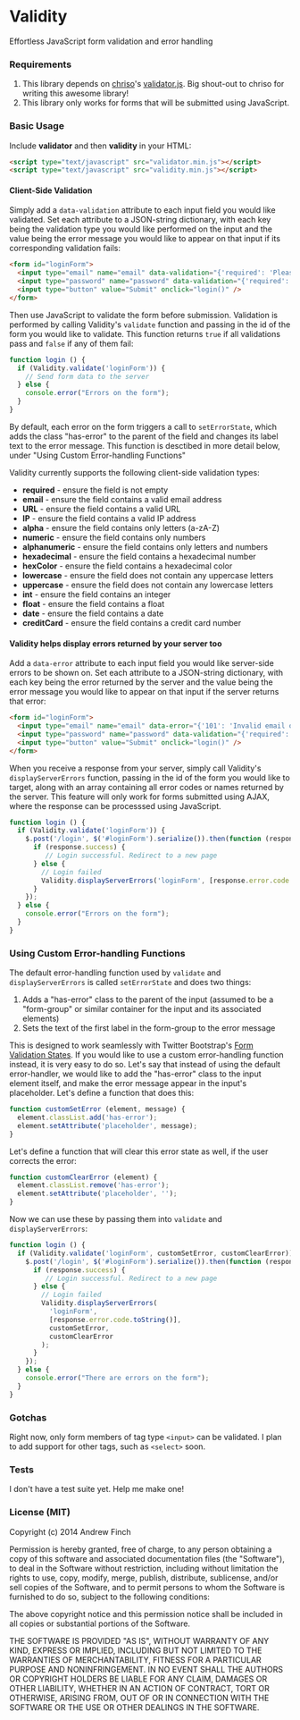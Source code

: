 Validity
========

Effortless JavaScript form validation and error handling

### Requirements
1. This library depends on [chriso](https://github.com/chriso)'s [validator.js](https://github.com/chriso/validator.js). Big shout-out to chriso for writing this awesome library!
1. This library only works for forms that will be submitted using JavaScript.

### Basic Usage

Include **validator** and then **validity** in your HTML:

```html
<script type="text/javascript" src="validator.min.js"></script>
<script type="text/javascript" src="validity.min.js"></script>
```

#### Client-Side Validation

Simply add a `data-validation` attribute to each input field you would like validated. Set each attribute to a JSON-string dictionary, with each key being the validation type you would like performed on the input and the value being the error message you would like to appear on that input if its corresponding validation fails:

```html
<form id="loginForm">
  <input type="email" name="email" data-validation="{'required': 'Please enter your email', 'email': 'Please enter a valid email address'}" />
  <input type="password" name="password" data-validation="{'required': 'Please enter a password'}" />
  <input type="button" value="Submit" onclick="login()" />
</form>
```

Then use JavaScript to validate the form before submission. Validation is performed by calling Validity's `validate` function and passing in the id of the form you would like to validate. This function returns `true` if all validations pass and `false` if any of them fail:

```javascript
function login () {
  if (Validity.validate('loginForm')) {
    // Send form data to the server
  } else {
    console.error("Errors on the form");
  }
}
```

By default, each error on the form triggers a call to `setErrorState`, which adds the class "has-error" to the parent of the field and changes its label text to the error message. This function is desctibed in more detail below, under "Using Custom Error-handling Functions"

Validity currently supports the following client-side validation types:

- **required** - ensure the field is not empty
- **email** - ensure the field contains a valid email address
- **URL** - ensure the field contains a valid URL
- **IP** - ensure the field contains a valid IP address
- **alpha** - ensure the field contains only letters (a-zA-Z)
- **numeric** - ensure the field contains only numbers
- **alphanumeric** - ensure the field contains only letters and numbers
- **hexadecimal** - ensure the field contains a hexadecimal number
- **hexColor** - ensure the field contains a hexadecimal color
- **lowercase** - ensure the field does not contain any uppercase letters
- **uppercase** - ensure the field does not contain any lowercase letters
- **int** - ensure the field contains an integer
- **float** - ensure the field contains a float
- **date** - ensure the field contains a date
- **creditCard** - ensure the field contains a credit card number

#### Validity helps display errors returned by your server too

Add a `data-error` attribute to each input field you would like server-side errors to be shown on. Set each attribute to a JSON-string dictionary, with each key being the error returned by the server and the value being the error message you would like to appear on that input if the server returns that error:

```html
<form id="loginForm">
  <input type="email" name="email" data-error="{'101': 'Invalid email or password'}" data-validation="{'required': 'Please enter your email', 'email': 'Please enter a valid email address'}" />
  <input type="password" name="password" data-validation="{'required': 'Please enter a password'}" />
  <input type="button" value="Submit" onclick="login()" />
</form>
```

When you receive a response from your server, simply call Validity's `displayServerErrors` function, passing in the id of the form you would like to target, along with an array containing all error codes or names returned by the server. This feature will only work for forms submitted using AJAX, where the response can be processsed using JavaScript.

```javascript
function login () {
  if (Validity.validate('loginForm')) {
    $.post('/login', $('#loginForm').serialize()).then(function (response) {
      if (response.success) {
         // Login successful. Redirect to a new page
      } else {
        // Login failed
        Validity.displayServerErrors('loginForm', [response.error.code.toString()]);
      }
    });
  } else {
    console.error("Errors on the form");
  }
}
```

### Using Custom Error-handling Functions

The default error-handling function used by `validate` and `displayServerErrors` is called `setErrorState` and does two things:

1. Adds a "has-error" class to the parent of the input (assumed to be a "form-group" or similar container for the input and its associated elements)
2. Sets the text of the first label in the form-group to the error message

This is designed to work seamlessly with Twitter Bootstrap's [Form Validation States](http://getbootstrap.com/css/#forms-control-states). If you would like to use a custom error-handling function instead, it is very easy to do so. Let's say that instead of using the default error-handler, we would like to add the "has-error" class to the input element itself, and make the error message appear in the input's placeholder. Let's define a function that does this:

```javascript
function customSetError (element, message) {
  element.classList.add('has-error');
  element.setAttribute('placeholder', message);
}
```

Let's define a function that will clear this error state as well, if the user corrects the error:

```javascript
function customClearError (element) {
  element.classList.remove('has-error');
  element.setAttribute('placeholder', '');
}
```

Now we can use these by passing them into `validate` and `displayServerErrors`:

```javascript
function login () {
  if (Validity.validate('loginForm', customSetError, customClearError)) {
    $.post('/login', $('#loginForm').serialize()).then(function (response) {
      if (response.success) {
         // Login successful. Redirect to a new page
      } else {
        // Login failed
        Validity.displayServerErrors(
          'loginForm', 
          [response.error.code.toString()], 
          customSetError, 
          customClearError
        );
      }
    });
  } else {
    console.error("There are errors on the form");
  }
}
```

### Gotchas

Right now, only form members of tag type `<input>` can be validated. 
I plan to add support for other tags, such as `<select>` soon.

### Tests

I don't have a test suite yet. Help me make one!

### License (MIT)

Copyright (c) 2014 Andrew Finch

Permission is hereby granted, free of charge, to any person obtaining a copy of
this software and associated documentation files (the "Software"), to deal in
the Software without restriction, including without limitation the rights to
use, copy, modify, merge, publish, distribute, sublicense, and/or sell copies of
the Software, and to permit persons to whom the Software is furnished to do so,
subject to the following conditions:

The above copyright notice and this permission notice shall be included in all
copies or substantial portions of the Software.

THE SOFTWARE IS PROVIDED "AS IS", WITHOUT WARRANTY OF ANY KIND, EXPRESS OR
IMPLIED, INCLUDING BUT NOT LIMITED TO THE WARRANTIES OF MERCHANTABILITY, FITNESS
FOR A PARTICULAR PURPOSE AND NONINFRINGEMENT. IN NO EVENT SHALL THE AUTHORS OR
COPYRIGHT HOLDERS BE LIABLE FOR ANY CLAIM, DAMAGES OR OTHER LIABILITY, WHETHER
IN AN ACTION OF CONTRACT, TORT OR OTHERWISE, ARISING FROM, OUT OF OR IN
CONNECTION WITH THE SOFTWARE OR THE USE OR OTHER DEALINGS IN THE SOFTWARE.